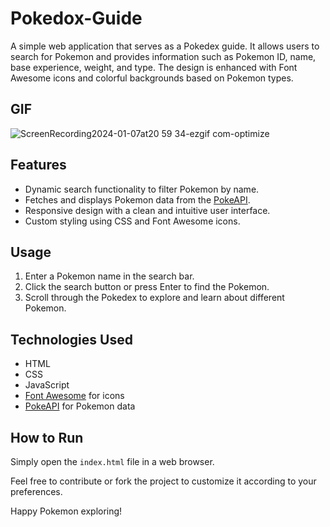 # Pokedox-Guide

A simple web application that serves as a Pokedex guide. It allows users to search for Pokemon and provides information such as Pokemon ID, name, base experience, weight, and type. The design is enhanced with Font Awesome icons and colorful backgrounds based on Pokemon types.

## GIF

![ScreenRecording2024-01-07at20 59 34-ezgif com-optimize](https://github.com/tubayapa/Pokedox-Guide/assets/147662888/450a3232-c396-4f0f-a75d-0767379e1005)


## Features

- Dynamic search functionality to filter Pokemon by name.
- Fetches and displays Pokemon data from the [PokeAPI](https://pokeapi.co/).
- Responsive design with a clean and intuitive user interface.
- Custom styling using CSS and Font Awesome icons.

## Usage

1. Enter a Pokemon name in the search bar.
2. Click the search button or press Enter to find the Pokemon.
3. Scroll through the Pokedex to explore and learn about different Pokemon.

## Technologies Used

- HTML
- CSS
- JavaScript
- [Font Awesome](https://fontawesome.com/) for icons
- [PokeAPI](https://pokeapi.co/) for Pokemon data

## How to Run

Simply open the `index.html` file in a web browser.

Feel free to contribute or fork the project to customize it according to your preferences.

Happy Pokemon exploring!
